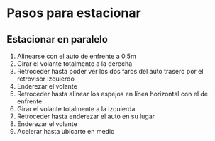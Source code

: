 # Pasos para estacionar

## Estacionar en paralelo
1. Alinearse con el auto de enfrente a 0.5m 
2. Girar el volante totalmente a la derecha
3. Retroceder hasta poder ver los dos faros del auto trasero por el retrovisor izquierdo
4. Enderezar el volante
5. Retroceder hasta alinear los espejos en línea horizontal con el de enfrente
6. Girar el volante totalmente a la izquierda
7. Retroceder hasta enderezar el auto en su lugar
8. Enderezar el volante
9. Acelerar hasta ubicarte en medio

